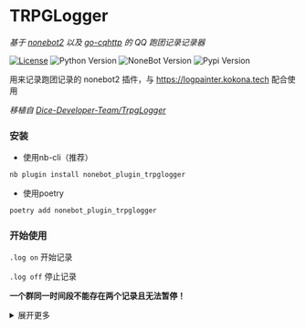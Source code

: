 # TRPGLogger

*基于 [nonebot2](https://github.com/nonebot/nonebot2) 以及 [go-cqhttp](https://github.com/Mrs4s/go-cqhttp) 的 QQ 跑团记录记录器*

[![License](https://img.shields.io/github/license/thereisnodice/TRPGLogger)](LICENSE)
![Python Version](https://img.shields.io/badge/python-3.7+-blue.svg)
![NoneBot Version](https://img.shields.io/badge/nonebot-2+-red.svg)
![Pypi Version](https://img.shields.io/pypi/v/nonebot-plugin-trpglogger.svg)

用来记录跑团记录的 nonebot2 插件，与 https://logpainter.kokona.tech 配合使用

*移植自 [Dice-Developer-Team/TrpgLogger](https://github.com/Dice-Developer-Team/TrpgLogger)*

### 安装

* 使用nb-cli（推荐）  

```bash
nb plugin install nonebot_plugin_trpglogger
```

* 使用poetry

```bash
poetry add nonebot_plugin_trpglogger
```

### 开始使用

`.log on` 开始记录

`.log off` 停止记录

**一个群同一时间段不能存在两个记录且无法暂停！**

<details>
<summary>展开更多</summary>

### 原理

与 TrpgLogger 一样，使用 AWS S3 进行储存（目前是直接用溯洄的公共 bucket ）。

### Bug

- 无法记录机器人本身发出的消息（即无法记录掷骰）  
 **如何解决:** 等 nonebot2 更新 a11

</details>
